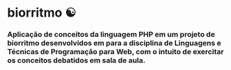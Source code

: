 # biorritmo &#9775;&#65039;


### Aplicação de conceitos da linguagem **PHP** em um projeto de biorritmo desenvolvidos em para a disciplina de **Linguagens e Técnicas de Programação para Web**, com o intuito de exercitar os conceitos debatidos em sala de aula.